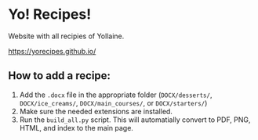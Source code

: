 # Yo! Recipes!
Website with all recipies of Yollaine.

https://yorecipes.github.io/

## How to add a recipe:
1. Add the `.docx` file in the appropriate folder (`DOCX/desserts/`, `DOCX/ice_creams/`, `DOCX/main_courses/`, or `DOCX/starters/`)
2. Make sure the needed extensions are installed.
3. Run the `build_all.py` script. This will automatially convert to PDF, PNG, HTML, and index to the main page.
